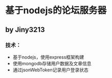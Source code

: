# 基于nodejs的论坛服务器

## by Jiny3213

### 技术：
+ 基于nodejs，使用express框架构建
+ 使用mongodb存储用户数据及文章信息
+ 通过jsonWebToken记录用户登录状态


